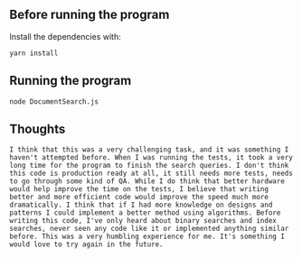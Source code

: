 ## Before running the program

Install the dependencies with: 

    yarn install

## Running the program

    node DocumentSearch.js

## Thoughts

    I think that this was a very challenging task, and it was something I haven't attempted before. When I was running the tests, it took a very long time for the program to finish the search queries. I don't think this code is production ready at all, it still needs more tests, needs to go through some kind of QA. While I do think that better hardware would help improve the time on the tests, I believe that writing better and more efficient code would improve the speed much more dramatically. I think that if I had more knowledge on designs and patterns I could implement a better method using algorithms. Before writing this code, I've only heard about binary searches and index searches, never seen any code like it or implemented anything similar before. This was a very humbling experience for me. It's something I would love to try again in the future.